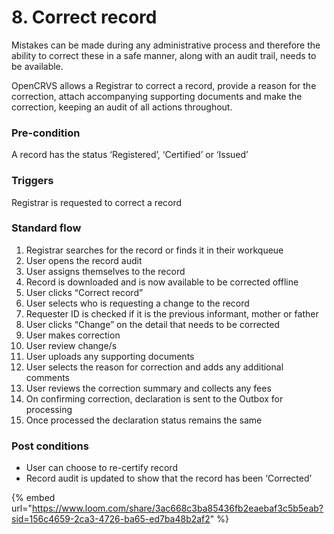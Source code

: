 # 8. Correct record

Mistakes can be made during any administrative process and therefore the ability to correct these in a safe manner, along with an audit trail, needs to be available.

OpenCRVS allows a Registrar to correct a record, provide a reason for the correction, attach accompanying supporting documents and make the correction, keeping an audit of all actions throughout.

### **Pre-condition**

A record has the status ‘Registered’, ‘Certified’ or ‘Issued’

### **Triggers**

Registrar is requested to correct a record

### **Standard flow**

1. Registrar searches for the record or finds it in their workqueue
2. User opens the record audit
3. User assigns themselves to the record
4. Record is downloaded and is now available to be corrected offline
5. User clicks “Correct record”
6. User selects who is requesting a change to the record
7. Requester ID is checked if it is the previous informant, mother or father
8. User clicks “Change” on the detail that needs to be corrected
9. User makes correction
10. User review change/s
11. User uploads any supporting documents
12. User selects the reason for correction and adds any additional comments
13. User reviews the correction summary and collects any fees
14. On confirming correction, declaration is sent to the Outbox for processing
15. Once processed the declaration status remains the same

### **Post conditions**

* User can choose to re-certify record
* Record audit is updated to show that the record has been ‘Corrected’

{% embed url="https://www.loom.com/share/3ac668c3ba85436fb2eaebaf3c5b5eab?sid=156c4659-2ca3-4726-ba65-ed7ba48b2af2" %}
